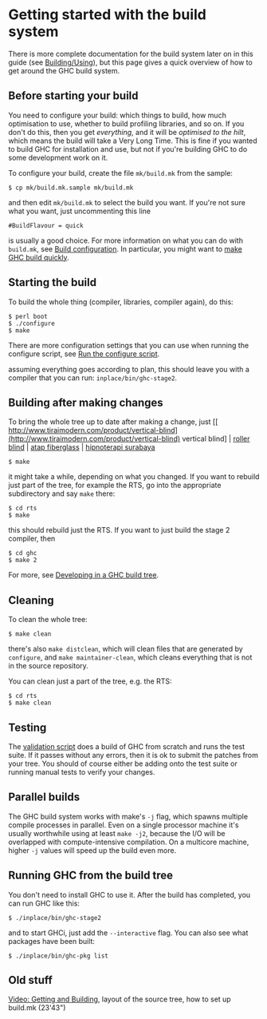 # Getting started with the build system


There is more complete documentation for the build system later on in this guide (see [Building/Using](building/using)), but this page gives a quick overview of how to get around the GHC build system.

## Before starting your build


You need to configure your build: which things to build, how much optimisation to use, whether to build profiling libraries, and so on.  If you don't do this, then you get *everything*, and it will be *optimised to the hilt*, which means the build will take a Very Long Time.  This is fine if you wanted to build GHC for installation and use, but not if you're building GHC to do some development work on it.


To configure your build, create the file `mk/build.mk` from the sample:

```wiki
$ cp mk/build.mk.sample mk/build.mk
```


and then edit `mk/build.mk` to select the build you want.  If you're not sure what you
want, just uncommenting this line

```wiki
#BuildFlavour = quick
```


is usually a good choice.  For more information on what you can do with `build.mk`, see [Build configuration](building/using#build-configuration).  In particular, you might want to [make GHC build quickly](building/using#how-to-make-ghc-build-quickly).

## Starting the build


To build the whole thing (compiler, libraries, compiler again), do this:

```wiki
$ perl boot
$ ./configure
$ make
```


There are more configuration settings that you can use when running the configure script, see [Run the configure script](building/using#run-the-configure-script).


assuming everything goes according to plan, this should leave you with a compiler that you can run: `inplace/bin/ghc-stage2`.

## Building after making changes


To bring the whole tree up to date after making a change, just
\[[ http://www.tiraimodern.com/product/vertical-blind](http://www.tiraimodern.com/product/vertical-blind) vertical blind\] \| [ roller blind](http://www.tiraimodern.com/product/roller-blind) \| [ atap fiberglass](http://www.goldenfibreglass.com/product-atap-fiberglass.php) \| [ hipnoterapi surabaya](http://subconscious-therapy.com/hipnoterapi-surabaya)

```wiki
$ make
```


it might take a while, depending on what you changed.  If you want to rebuild just part of the tree, for example the RTS, go into the appropriate subdirectory and say `make` there:

```wiki
$ cd rts
$ make
```


this should rebuild just the RTS.  If you want to just build the stage 2 compiler, then

```wiki
$ cd ghc
$ make 2
```


For more, see [Developing in a GHC build tree](building/using#developing-in-a-ghc-build-tree).

## Cleaning


To clean the whole tree:

```wiki
$ make clean
```


there's also `make distclean`, which will clean files that are generated by `configure`, and `make maintainer-clean`, which cleans everything that is not in the source repository.


You can clean just a part of the tree, e.g. the RTS:

```wiki
$ cd rts
$ make clean
```

## Testing


The [validation script](testing-patches) does a build of GHC from scratch and runs the test suite. If it passes without any errors, then it is ok to submit the patches from your tree. You should of course either be adding onto the test suite or running manual tests to verify your changes.

## Parallel builds


The GHC build system works with make's `-j` flag, which spawns multiple compile processes in parallel.  Even on a single processor machine it's usually worthwhile using at least `make -j2`, because the I/O will be overlapped with compute-intensive compilation.  On a multicore machine, higher `-j` values will speed up the build even more.

## Running GHC from the build tree


You don't need to install GHC to use it.  After the build has completed, you can run GHC like this:

```wiki
$ ./inplace/bin/ghc-stage2
```


and to start GHCi, just add the `--interactive` flag.  You can also see what packages have been built:

```wiki
$ ./inplace/bin/ghc-pkg list
```

## Old stuff

[ Video: Getting and Building](http://video.google.com/videoplay?docid=7166458546326012899), layout of the source tree, how to set up build.mk (23'43")
